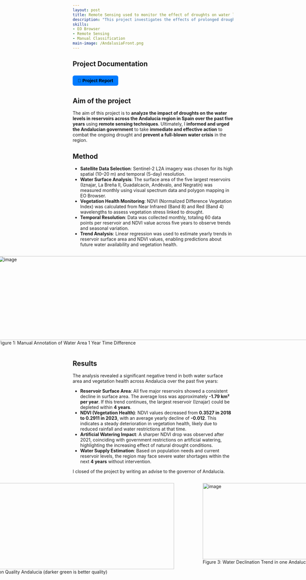 ```yaml
---
layout: post
title: Remote Sensing used to monitor the effect of droughts on water levels in the water reservoirs in the region of Andalucia in Spain (2023)
description: "This project investigates the effects of prolonged droughts on water reservoirs in Andalucia, Spain, using remote sensing data. By analyzing satellite imagery from Sentinel-2, it tracks changes in water surface area and vegetation health over the past five years. The goal is to identify trends in water scarcity and environmental degradation and provide actionable insights to help prevent a looming water crisis in the region." 
skills: 
- EO Browser
- Remote Sensing
- Manual Classification
main-image: /AndalusiaFront.png
---
```

## Project Documentation
<div style="display: flex; flex-wrap: wrap; gap: 12px; margin-bottom: 20px;">

  <a href="/assets/Earth_Observation_Project_Jasper_Welgemoed.pdf" target="_blank" style="
    background-color: #007bff;
    color: black;
    padding: 8px 16px;
    border-radius: 6px;
    text-decoration: none;
    font-weight: bold;
    font-family: sans-serif;">
    📄 Project Report
  </a>

</div>

## Aim of the project

The aim of this project is to **analyze the impact of droughts on the water levels in reservoirs across the Andalucia region in Spain over the past five years** using **remote sensing techniques**. Ultimately, I **informed and urged the Andalucian government** to take **immediate and effective action** to combat the ongoing drought and **prevent a full-blown water crisis** in the region. 

## Method
- **Satellite Data Selection**: Sentinel-2 L2A imagery was chosen for its high spatial (10–20 m) and temporal (5-day) resolution.
- **Water Surface Analysis**: The surface area of the five largest reservoirs (Iznajar, La Breña II, Guadalcacín, Andévalo, and Negratín) was measured monthly using visual spectrum data and polygon mapping in EO Browser.
- **Vegetation Health Monitoring**: NDVI (Normalized Difference Vegetation Index) was calculated from Near Infrared (Band 8) and Red (Band 4) wavelengths to assess vegetation stress linked to drought.
- **Temporal Resolution**: Data was collected monthly, totaling 60 data points per reservoir and NDVI value across five years to observe trends and seasonal variation.
- **Trend Analysis**: Linear regression was used to estimate yearly trends in reservoir surface area and NDVI values, enabling predictions about future water availability and vegetation health.

<div style="display: flex; gap: 10px; justify-content: center; align-items: flex-start;">

  <figure>
  <img width="971" height="263" alt="image" src="https://github.com/user-attachments/assets/b3b0ce54-746d-4e53-90a6-f6a62fe0c8e5" />
  <figcaption>Figure 1: Manual Annotation of Water Area 1 Year Time Difference  </figcaption>
  </figure>  

</div>

## Results

The analysis revealed a significant negative trend in both water surface area and vegetation health across Andalucia over the past five years:

- **Reservoir Surface Area**: All five major reservoirs showed a consistent decline in surface area. The average loss was approximately **-1.79 km² per year**. If this trend continues, the largest reservoir (Iznajar) could be depleted within **4 years**.
- **NDVI (Vegetation Health)**: NDVI values decreased from **0.3527 in 2018 to 0.2911 in 2023**, with an average yearly decline of **-0.012**. This indicates a steady deterioration in vegetation health, likely due to reduced rainfall and water restrictions at that time.
- **Artificial Watering Impact**: A sharper NDVI drop was observed after 2021, coinciding with government restrictions on artificial watering, highlighting the increasing effect of natural drought conditions.
- **Water Supply Estimation**: Based on population needs and current reservoir levels, the region may face severe water shortages within the next **4 years** without intervention.

I closed of the project by writing an advise to the governor of Andalucia. 
<div style="display: flex; gap: 10px; justify-content: center; align-items: flex-start;">


  <figure>
  <img width="667" height="270" alt="image" src="https://github.com/user-attachments/assets/e4373107-6b70-4618-8ce8-cf5b4d011ce7" />
  <figcaption>Figure 2: Vegetation Quality Andalucia (darker green is better quality)  </figcaption>
  </figure>
  
  <figure>
  <img width="445" height="239" alt="image" src="https://github.com/user-attachments/assets/32732970-0284-4959-b89c-80c295f7de1c" />
  <figcaption>Figure 3: Water Declination Trend in one Andalucian Water Reserve  </figcaption>
  </figure>
  

</div>

<br>


